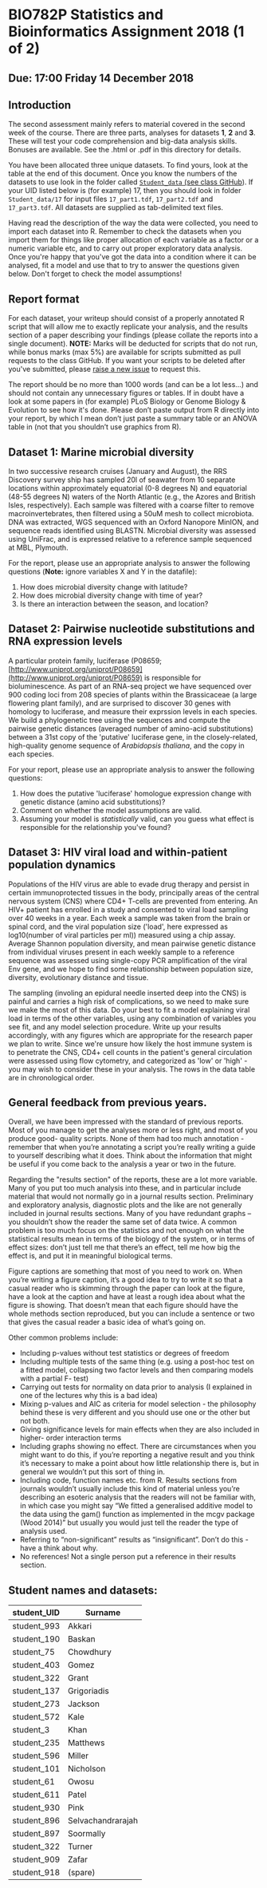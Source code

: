 # BIO782P Statistics and Bioinformatics Assignment 2018 (1 of 2)

## Due: 17:00 Friday 14 December 2018

## Introduction
The second assessment mainly refers to material covered in the second week of the course. There are three parts, analyses for datasets **1**, **2** and **3**. These will test your code comprehension and big-data analysis skills. Bonuses are available. See the .html or .pdf in this directory for details.

You have been allocated three unique datasets. To find yours, look at the table at the end of this document. Once you know the numbers of the datasets to use look in the folder called [`Student_data` (see class GitHub](https://github.com/lonelyjoeparker/QMUL-MSc-BIO782P-stats-bioinfo)). If your UID listed below is (for example) 17, then you should look in folder `Student_data/17` for input files `17_part1.tdf`, `17_part2.tdf` and `17_part3.tdf`. All datasets are supplied as tab-delimited text files.

Having read the description of the way the data were collected, you need to import each dataset into R. Remember to check the datasets when you import them for things like proper allocation of each variable as a factor or a numeric variable etc, and to carry out proper exploratory data analysis. Once you're happy that you've got the data into a condition where it can be analysed, fit a model and use that to try to answer the questions given below. Don't forget to check the model assumptions!

## Report format

For each dataset, your writeup should consist of a properly annotated R script that will allow me to exactly replicate your analysis, and the results section of a paper describing your findings (please collate the reports into a single document). **NOTE:** Marks will be deducted for scripts that do not run, while bonus marks (max 5%) are available for scripts submitted as pull requests to the class GitHub. If you want your scripts to be deleted after you've submitted, please [raise a new issue](https://github.com/lonelyjoeparker/QMUL-MSc-BIO782P-stats-bioinfo/issues) to request this.

The report should be no more than 1000 words (and can be a lot less...) and should not contain any unnecessary figures or tables. If in doubt have a look at some papers in (for example) PLoS Biology or Genome Biology & Evolution to see how it's done. Please don’t paste output from R directly into your report, by which I mean don’t just paste a summary table or an ANOVA table in (not that you shouldn’t use graphics from R).

## Dataset 1: Marine microbial diversity

In two successive research cruises (January and August), the RRS Discovery survey ship has sampled 20l of seawater from 10 separate locations within approximately equatorial (0-8 degrees N) and equatorial (48-55 degrees N) waters of the North Atlantic (e.g., the Azores and British Isles, respectively). Each sample was filtered with a coarse filter to remove macroinvertebrates, then filtered using a 50uM mesh to collect microbiota. DNA was extracted, WGS sequenced with an Oxford Nanopore MinION, and sequence reads identified using BLASTN. Microbial diversity was assessed using UniFrac, and is expressed relative to a reference sample sequenced at MBL, Plymouth.

For the report, please use an appropriate analysis to answer the following questions (**Note:** ignore variables X and Y in the datafile):

 1. How does microbial diversity change with latitude?
 2. How does microbial diversity change with time of year?
 3. Is there an interaction between the season, and location?


## Dataset 2: Pairwise nucleotide substitutions and RNA expression levels

A particular protein family, luciferase (P08659; [http://www.uniprot.org/uniprot/P08659](http://www.uniprot.org/uniprot/P08659) is responsible for bioluminescence. As part of an RNA-seq project we have sequenced over 900 coding loci from 208 species of plants within the Brassicaceae (a large flowering plant family), and are surprised to discover 30 genes with homology to luciferase, and measure their exprssion levels in each species. We build a phylogenetic tree using the sequences and compute the pairwise genetic distances (averaged number of amino-acid substitutions) between a 31st copy of the 'putative' luciferase gene, in the closely-related, high-quality genome sequence of *Arabidopsis thaliana*, and the copy in each species.

For your report, please use an appropriate analysis to answer the following questions:

 1. How does the putative 'luciferase' homologue expression change with genetic distance (amino acid substitutions)?
 2. Comment on whether the model assumptions are valid.
 3. Assuming your model is *statistically* valid, can you guess what effect is responsible for the relationship you've found?

## Dataset 3: HIV viral load and within-patient population dynamics

Populations of the HIV virus are able to evade drug therapy and persist in certain immunoprotected tissues in the body, principally areas of the central nervous system (CNS) where CD4+ T-cells are prevented from entering. An HIV+ patient has enrolled in a study and consented to viral load sampling over 40 weeks in a year. Each week a sample was taken from the brain or spinal cord, and the viral population size ('load', here expressed as log10(number of viral particles per ml)) measured using a chip assay. Average Shannon population diversity, and mean pairwise genetic distance from individual viruses present in each weekly sample to a reference sequence was assessed using single-copy PCR amplification of the viral Env gene, and we hope to find some relationship between population size, diversity, evolutionary distance and tissue.

The sampling (involing an epidural needle inserted deep into the CNS) is painful and carries a high risk of complications, so we need to make sure we make the most of this data. Do your best to fit a model explaining viral load in terms of the other variables, using any combination of variables you see fit, and any model selection procedure. Write up your results accordingly, with any figures which are appropriate for the research paper we plan to write. Since we're unsure how likely the host immune system is to penetrate the CNS, CD4+ cell counts in the patient's general circulation were assessed using flow cytometry, and categorized as 'low' or 'high' - you may wish to consider these in your analysis. The rows in the data table are in chronological order.

## General feedback from previous years.

Overall, we have been impressed with the standard of previous reports. Most of you manage to get the analyses more or less right, and most of you produce good- quality scripts. None of them had too much annotation - remember that when you’re annotating a script you’re really writing a guide to yourself describing what it does. Think about the information that might be useful if you come back to the analysis a year or two in the future.

Regarding the "results section" of the reports, these are a lot more variable. Many of you put too much analysis into these, and in particular include material that would not normally go in a journal results section. Preliminary and exploratory analysis, diagnostic plots and the like are not generally included in journal results sections. Many of you have redundant graphs – you shouldn’t show the reader the same set of data twice. A common problem is too much focus on the statistics and not enough on what the statistical results mean in terms of the biology of the system, or in terms of effect sizes: don’t just tell me that there’s an effect, tell me how big the effect is, and put it in meaningful biological terms.

Figure captions are something that most of you need to work on. When you’re writing a figure caption, it’s a good idea to try to write it so that a casual reader who is skimming through the paper can look at the figure, have a look at the caption and have at least a rough idea about what the figure is showing. That doesn’t mean that each figure should have the whole methods section reproduced, but you can include a sentence or two that gives the casual reader a basic idea of what’s going on.

Other common problems include:

 * Including p-values without test statistics or degrees of freedom
 * Including multiple tests of the same thing (e.g. using a post-hoc test on a fitted
model, collapsing two factor levels and then comparing models with a partial F-
test)
 * Carrying out tests for normality on data prior to analysis (I explained in one of the
lectures why this is a bad idea)
 * Mixing p-values and AIC as criteria for model selection - the philosophy behind
these is very different and you should use one or the other but not both.
 * Giving significance levels for main effects when they are also included in higher-
order interaction terms
 * Including graphs showing no effect. There are circumstances when you might want
to do this, if you’re reporting a negative result and you think it’s necessary to make a point about how little relationship there is, but in general we wouldn’t put this sort of thing in.
 * Including code, function names etc. from R. Results sections from journals wouldn’t usually include this kind of material unless you’re describing an esoteric analysis that the readers will not be familiar with, in which case you might say “We fitted a generalised additive model to the data using the gam() function as implemented in the mcgv package (Wood 2014)” but usually you would just tell the reader the type of analysis used.
 * Referring to “non-significant” results as “insignificant”. Don’t do this - have a think about why.
 * No references! Not a single person put a reference in their results section.

## Student names and datasets:

| student_UID | Surname |
| ----------- | ------- |
| student_993 | Akkari |
| student_190 | Baskan |
| student_75 | Chowdhury |
| student_403 | Gomez |
| student_322 | Grant |
| student_137 | Grigoriadis |
| student_273 | Jackson |
| student_572 | Kale |
| student_3 | Khan |
| student_235 | Matthews |
| student_596 | Miller |
| student_101 | Nicholson |
| student_61 | Owosu |
| student_611 | Patel |
| student_930 | Pink |
| student_896 | Selvachandrarajah |
| student_897 | Soormally |
| student_322 | Turner |
| student_909 | Zafar |
| student_918 | (spare) |
